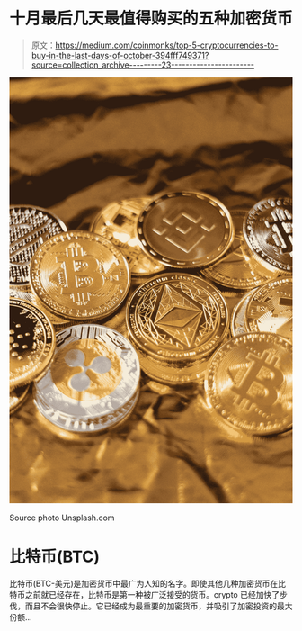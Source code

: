 # 十月最后几天最值得购买的五种加密货币

> 原文：<https://medium.com/coinmonks/top-5-cryptocurrencies-to-buy-in-the-last-days-of-october-394fff749371?source=collection_archive---------23----------------------->

![](img/d7e84121cf71ace6f3f5dd041ed9c084.png)

Source photo Unsplash.com

# 比特币(BTC)

比特币(BTC-美元)是加密货币中最广为人知的名字。即使其他几种加密货币在比特币之前就已经存在，比特币是第一种被广泛接受的货币。crypto 已经加快了步伐，而且不会很快停止。它已经成为最重要的加密货币，并吸引了加密投资的最大份额…